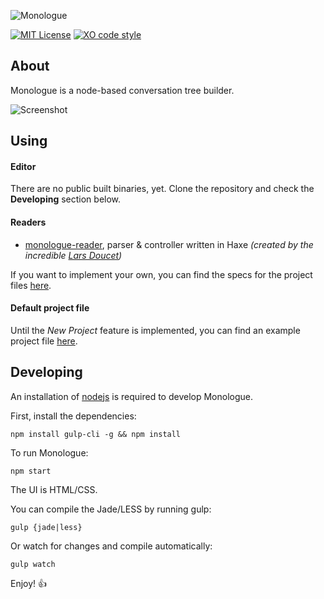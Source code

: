 ![Monologue](https://raw.githubusercontent.com/nospoone/monologue/master/.github/header.png)

[![MIT License](https://img.shields.io/badge/license-MIT-blue.svg)](LICENSE.md) [![XO code style](https://img.shields.io/badge/code_style-XO-5ed9c7.svg)](https://github.com/sindresorhus/xo)

## About 

Monologue is a node-based conversation tree builder. 

![Screenshot](https://raw.githubusercontent.com/nospoone/monologue/master/.github/screenshot.png)

## Using

#### Editor

There are no public built binaries, yet. Clone the repository and check the **Developing** section below.

#### Readers

- [monologue-reader](<https://github.com/larsiusprime/monologue-reader>), parser & controller written in Haxe  _(created by the incredible [Lars Doucet](http://github.com/larsiusprime))_

If you want to implement your own, you can find the specs for the project files [here](<https://github.com/nospoone/monologue/wiki/Project-File-Format>).

#### Default project file

Until the _New Project_ feature is implemented, you can find an example project file [here](https://gist.github.com/nospoone/4338522e0f70c4230ac9).

## Developing

An installation of [nodejs](https://nodejs.org/en/) is required to develop Monologue.

First, install the dependencies:

`npm install gulp-cli -g && npm install`

To run Monologue:

`npm start`

The UI is HTML/CSS.

You can compile the Jade/LESS by running gulp:

`gulp {jade|less}`

Or watch for changes and compile automatically:

`gulp watch`

Enjoy! :thumbsup:
